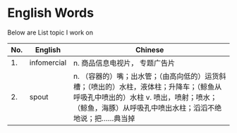 

# English Words

Below are List topic I work on


| No. | English | Chinese |
| ------ | ------ | ------ |
| 1.  |  infomercial | n. 商品信息电视片， 专题广告片 |
| 2.  |   spout | n. （容器的）嘴；出水管；（由高向低的）运货斜槽；（喷出的）水柱，液体柱；升降车；（鲸鱼从呼吸孔中喷出的）水柱 v. 喷出，喷射；喷水；（鲸鱼，海豚）从呼吸孔中喷出水柱；滔滔不绝地说；把……典当掉 |
